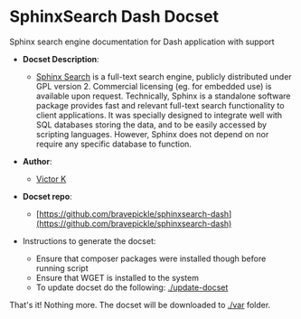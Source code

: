 SphinxSearch Dash Docset
=======================

Sphinx search engine documentation for Dash application with support

- __Docset Description__:
    - [Sphinx Search](http://sphinxsearch.com/) is a full-text search engine, publicly distributed under GPL version 2. Commercial licensing (eg. for embedded use) is available upon request.
    Technically, Sphinx is a standalone software package provides fast and relevant full-text search functionality to client applications. It was specially designed to integrate well with SQL databases storing the data, and to be easily accessed by scripting languages. However, Sphinx does not depend on nor require any specific database to function.

- __Author__:
    - [Victor K](https://github.com/bravepickle)

- __Docset repo__:
    - [https://github.com/bravepickle/sphinxsearch-dash](https://github.com/bravepickle/sphinxsearch-dash)

- Instructions to generate the docset:
    - Ensure that composer packages were installed though before running script
    - Ensure that WGET is installed to the system
    - To update docset do the following: [./update-docset](https://github.com/bravepickle/sphinxsearch-dash/blob/master/update-docset)
      
That's it! Nothing more. The docset will be downloaded to [./var](https://github.com/bravepickle/sphinxsearch-dash/blob/master/var) folder. 
    